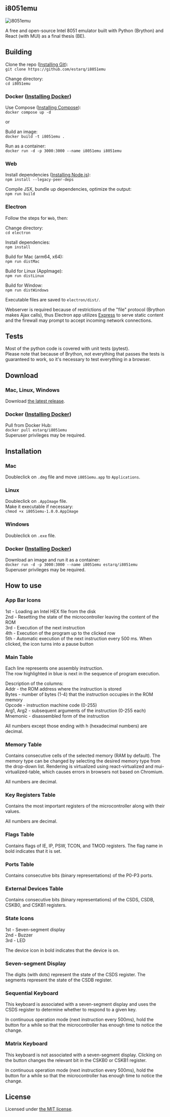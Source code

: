 ## i8051emu

![i8051emu](https://github.com/estarq/i8051emu/blob/master/.github/i8051emu.png)

A free and open-source Intel 8051 emulator built with Python (Brython) and React (with MUI) as a final thesis (BE).

## Building

Clone the repo ([Installing Git](https://git-scm.com/book/en/v2/Getting-Started-Installing-Git)):<br>
`git clone https://github.com/estarq/i8051emu`

Change directory:<br>
`cd i8051emu`

### Docker ([Installing Docker](https://docs.docker.com/get-docker/))

Use Compose ([Installing Compose](https://docs.docker.com/compose/install/)):<br>
`docker compose up -d`

or

Build an image:<br>
`docker build -t i8051emu .`

Run as a container:<br>
`docker run -d -p 3000:3000 --name i8051emu i8051emu`

### Web

Install dependencies ([Installing Node.js](https://nodejs.dev/learn/how-to-install-nodejs)):<br>
`npm install --legacy-peer-deps`

Compile JSX, bundle up dependencies, optimize the output:<br>
`npm run build`

### Electron

Follow the steps for `Web`, then:

Change directory:<br>
`cd electron`

Install dependencies:<br>
`npm install`

Build for Mac (arm64, x64):<br>
`npm run distMac`

Build for Linux (AppImage):<br>
`npm run distLinux`

Build for Window:<br>
`npm run distWindows`

Executable files are saved to `electron/dist/`.

Webserver is required because of restrictions of the "file" protocol (Brython makes Ajax calls), thus Electron app utilizes [Express](https://expressjs.com/) to serve static content and the firewall may prompt to accept incoming network connections.

## Tests

Most of the python code is covered with unit tests (pytest).<br>
Please note that because of Brython, not everything that passes the tests is guaranteed to work, so it's necessary to test everything in a browser.

## Download

### Mac, Linux, Windows

Download [the latest release](https://github.com/estarq/i8051emu/releases).

### Docker ([Installing Docker](https://docs.docker.com/get-docker/))

Pull from Docker Hub:<br>
`docker pull estarq/i8051emu`
<br>Superuser privileges may be required.

## Installation

### Mac

Doubleclick on `.dmg` file and move `i8051emu.app` to `Applications`.

### Linux

Doubleclick on `.AppImage` file.<br>Make it executable if necessary:<br>
`chmod +x i8051emu-1.0.0.AppImage`

### Windows

Doubleclick on `.exe` file.

### Docker ([Installing Docker](https://docs.docker.com/get-docker/))

Download an image and run it as a container:<br>
`docker run -d -p 3000:3000 --name i8051emu estarq/i8051emu`
<br>Superuser privileges may be required.

## How to use

### App Bar Icons

1st - Loading an Intel HEX file from the disk<br>
2nd - Resetting the state of the microcontroller leaving the content of the ROM<br>
3rd - Execution of the next instruction<br>
4th - Execution of the program up to the clicked row<br>
5th - Automatic execution of the next instruction every 500 ms. When clicked, the icon turns into a pause button

### Main Table

Each line represents one assembly instruction.<br>
The row highlighted in blue is next in the sequence of program execution.

Description of the columns:<br>
Addr - the ROM address where the instruction is stored<br>
Bytes - number of bytes (1-4) that the instruction occupies in the ROM memory<br>
Opcode - instruction machine code (0-255)<br>
Arg1, Arg2 - subsequent arguments of the instruction (0-255 each)<br>
Mnemonic - disassembled form of the instruction

All numbers except those ending with h (hexadecimal numbers) are decimal.

### Memory Table

Contains consecutive cells of the selected memory (RAM by default). The memory type can be changed by selecting the desired memory type from the drop-down list. Rendering is virtualized using react-virtualized and mui-virtualized-table, which causes errors in browsers not based on Chromium.

All numbers are decimal.

### Key Registers Table

Contains the most important registers of the microcontroller along with their values.

All numbers are decimal.

### Flags Table

Contains flags of IE, IP, PSW, TCON, and TMOD registers. The flag name in bold indicates that it is set.

### Ports Table

Contains consecutive bits (binary representations) of the P0-P3 ports.

### External Devices Table

Contains consecutive bits (binary representations) of the CSDS, CSDB, CSKB0, and CSKB1 registers.

### State Icons

1st - Seven-segment display<br>
2nd - Buzzer<br>
3rd - LED

The device icon in bold indicates that the device is on.

### Seven-segment Display

The digits (with dots) represent the state of the CSDS register. The segments represent the state of the CSDB register.

### Sequential Keyboard

This keyboard is associated with a seven-segment display and uses the CSDS register to determine whether to respond to a given key.

In continuous operation mode (next instruction every 500ms), hold the button for a while so that the microcontroller has enough time to notice the change.

### Matrix Keyboard

This keyboard is not associated with a seven-segment display. Clicking on the button changes the relevant bit in the CSKB0 or CSKB1 register.

In continuous operation mode (next instruction every 500ms), hold the button for a while so that the microcontroller has enough time to notice the change.

## License

Licensed under [the MIT license](https://github.com/estarq/i8051emu/blob/master/LICENSE).
